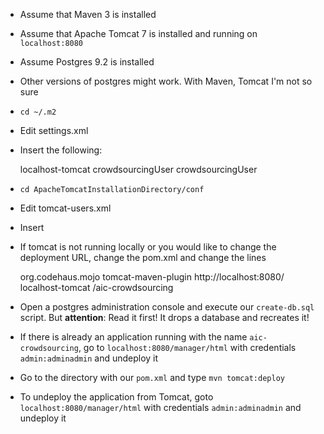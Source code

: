 * Assume that Maven 3 is installed
* Assume that Apache Tomcat 7 is installed and running on `localhost:8080`
* Assume Postgres 9.2 is installed
* Other versions of postgres might work. With Maven, Tomcat I'm not so sure

* `cd ~/.m2`
* Edit settings.xml
* Insert the following:

    <settings>
	  <servers>
        <server>
          <id>localhost-tomcat</id>
          <username>crowdsourcingUser</username>
          <password>crowdsourcingUser</password>
        </server>
	  </servers>
	</settings>


* `cd ApacheTomcatInstallationDirectory/conf`
* Edit tomcat-users.xml
* Insert

    <role rolename="system"/>
    <role rolename="admin"/>
    <role rolename="admin-gui"/>
    <role rolename="manager"/>
    <role rolename="manager-gui"/>
    <user username="admin" password="adminadmin" roles="system,manager,manager-gui,admin,admin-gui"/>
  
* If tomcat is not running locally or you would like to change the deployment URL, change the pom.xml and change the lines

    <plugin>
      <groupId>org.codehaus.mojo</groupId>
      <artifactId>tomcat-maven-plugin</artifactId>
      <configuration>
        <url>http://localhost:8080/</url>
        <server>localhost-tomcat</server>
        <path>/aic-crowdsourcing</path>
        </configuration>
      </plugin>

* Open a postgres administration console and execute our `create-db.sql` script. But **attention**: Read it first! It drops a database and recreates it!
* If there is already an application running with the name `aic-crowdsourcing`, go to `localhost:8080/manager/html` with credentials `admin:adminadmin` and undeploy it
* Go to the directory with our `pom.xml` and type `mvn tomcat:deploy`
* To undeploy the application from Tomcat, goto `localhost:8080/manager/html` with credentials `admin:adminadmin` and undeploy it